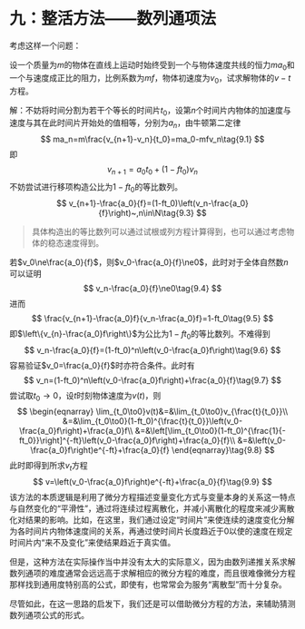 # 九：整活方法——数列通项法

考虑这样一个问题：

设一个质量为$m$的物体在直线上运动时始终受到一个与物体速度共线的恒力$ma_0$和一个与速度成正比的阻力，比例系数为$mf$，物体初速度为$v_0$，试求解物体的$v-t$方程。

解：不妨将时间分割为若干个等长的时间片$t_0$，设第$n$个时间片内物体的加速度与速度与其在此时间片开始处的值相等，分别为$a_n$，由牛顿第二定律
$$
ma_n=m\frac{v_{n+1}-v_n}{t_0}=ma_0-mfv_n\tag{9.1}
$$
即
$$
v_{n+1}=a_0t_0+(1-ft_0)v_n\tag{9.2}
$$
不妨尝试进行移项构造公比为$1-ft_0$的等比数列。
$$
v_{n+1}-\frac{a_0}{f}=(1-ft_0)\left(v_n-\frac{a_0}{f}\right)~,n\in\N\tag{9.3}
$$

> 具体构造出的等比数列可以通过试根或列方程计算得到，也可以通过考虑物体的稳态速度得到。

若$v_0\ne\frac{a_0}{f}$，则$v_0-\frac{a_0}{f}\ne0$，此时对于全体自然数$n$可以证明
$$
v_n-\frac{a_0}{f}\ne0\tag{9.4}
$$
进而
$$
\frac{v_{n+1}-\frac{a_0}f}{v_n-\frac{a_0}f}=1-ft_0\tag{9.5}
$$
即$\left\{v_{n}-\frac{a_0}f\right\}$为公比为$1-ft_0$的等比数列。不难得到
$$
v_n-\frac{a_0}{f}=(1-ft_0)^n\left(v_0-\frac{a_0}f\right)\tag{9.6}
$$
容易验证$v_0=\frac{a_0}{f}$时亦符合条件。此时有
$$
v_n=(1-ft_0)^n\left(v_0-\frac{a_0}f\right)+\frac{a_0}{f}\tag{9.7}
$$
尝试取$t_0\to0$，设$t$时刻物体速度为$v(t)$，则
$$
\begin{eqnarray}
\lim_{t_0\to0}v(t)&=&\lim_{t_0\to0}v_{\frac{t}{t_0}}\\
&=&\lim_{t_0\to0}(1-ft_0)^{\frac{t}{t_0}}\left(v_0-\frac{a_0}f\right)+\frac{a_0}f\\
&=&\left[\lim_{t_0\to0}(1-ft_0)^{\frac{1}{-ft_0}}\right]^{-ft}\left(v_0-\frac{a_0}f\right)+\frac{a_0}{f}\\
&=&\left(v_0-\frac{a_0}f\right)e^{-ft}+\frac{a_0}{f}
\end{eqnarray}\tag{9.8}
$$
此时即得到所求$v_t$方程
$$
v=\left(v_0-\frac{a_0}f\right)e^{-ft}+\frac{a_0}{f}\tag{9.9}
$$
该方法的本质逻辑是利用了微分方程描述变量变化方式与变量本身的关系这一特点与自然变化的“平滑性”，通过将连续过程离散化，并减小离散化的程度来减少离散化对结果的影响。比如，在这里，我们通过设定“时间片”来使连续的速度变化分解为各时间片内物体速度间的关系，再通过使时间片长度趋近于0以使的速度在规定时间片内“来不及变化”来使结果趋近于真实值。

但是，这种方法在实际操作当中并没有太大的实际意义，因为由数列递推关系求解数列通项的难度通常会远远高于求解相应的微分方程的难度，而且很难像微分方程那样找到通用度特别高的公式，即使有，也常常会为服务“离散型”而十分复杂。

尽管如此，在这一思路的启发下，我们还是可以借助微分方程的方法，来辅助猜测数列通项公式的形式。
